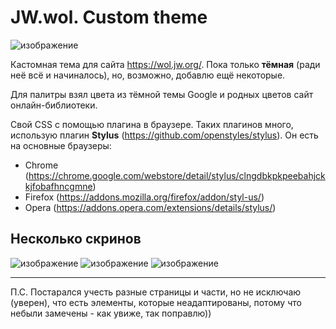 # JW.wol. Custom theme
![изображение](https://user-images.githubusercontent.com/33624926/147481739-0b466a50-b66b-4862-9a9c-a2cf65378311.png)

Кастомная тема для сайта https://wol.jw.org/. Пока только **тёмная** (ради неё всё и начиналось), но, возможно, добавлю ещё некоторые.

Для палитры взял цвета из тёмной темы Google и родных цветов сайт онлайн-библиотеки.

Свой CSS с помощью плагина в браузере. Таких плагинов много, использую плагин **Stylus** (https://github.com/openstyles/stylus). Он есть на основные браузеры:
- Chrome (https://chrome.google.com/webstore/detail/stylus/clngdbkpkpeebahjckkjfobafhncgmne)
- Firefox (https://addons.mozilla.org/firefox/addon/styl-us/)
- Opera (https://addons.opera.com/extensions/details/stylus/)

## Несколько скринов
![изображение](https://user-images.githubusercontent.com/33624926/147496068-c50fcc77-2e85-495b-9615-353041d12561.png)
![изображение](https://user-images.githubusercontent.com/33624926/147483348-a1b2949a-e622-49f5-a597-dac62a8f563b.png)
![изображение](https://user-images.githubusercontent.com/33624926/147496117-24f65463-64a0-4c51-8ca3-fe33b38639b9.png)

-------
П.С. Постарался учесть разные страницы и части, но не исключаю (уверен), что есть элементы, которые неадаптированы, потому что небыли замечены - как увиже, так поправлю))
